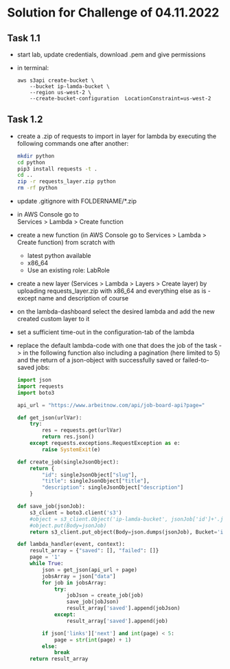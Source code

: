 # Solution for Challenge of 04.11.2022

## Task 1.1

-   start lab, update credentials, download .pem and give permissions
-   in terminal:

    ```
    aws s3api create-bucket \
        --bucket ip-lamda-bucket \
        --region us-west-2 \
        --create-bucket-configuration  LocationConstraint=us-west-2
    ```

## Task 1.2

-   create a .zip of requests to import in layer for lambda by executing the following commands one after another:

    ```bash
    mkdir python
    cd python
    pip3 install requests -t .
    cd ..
    zip -r requests_layer.zip python
    rm -rf python
    ```

-   update .gitignore with FOLDERNAME/\*.zip

-   in AWS Console go to  
     Services > Lambda > Create function

-   create a new function (in AWS Console go to Services > Lambda > Create function) from scratch with

    -   latest python available
    -   x86_64
    -   Use an existing role: LabRole

-   create a new layer (Services > Lambda > Layers > Create layer) by uploading requests_layer.zip with x86_64 and everything else as is - except name and description of course

-   on the lambda-dashboard select the desired lambda and add the new created custom layer to it

-   set a sufficient time-out in the configuration-tab of the lambda

-   replace the default lambda-code with one that does the job of the task -> in the following function also including a pagination (here limited to 5) and the return of a json-object with successfully saved or failed-to-saved jobs:

    ```py
    import json
    import requests
    import boto3

    api_url = "https://www.arbeitnow.com/api/job-board-api?page="

    def get_json(urlVar):
        try:
            res = requests.get(urlVar)
            return res.json()
        except requests.exceptions.RequestException as e:
            raise SystemExit(e)

    def create_job(singleJsonObject):
        return {
            "id": singleJsonObject["slug"],
            "title": singleJsonObject["title"],
            "description": singleJsonObject["description"]
        }

    def save_job(jsonJob):
        s3_client = boto3.client('s3')
        #object = s3_client.Object('ip-lamda-bucket', jsonJob['id']+'.json')
        #object.put(Body=jsonJob)
        return s3_client.put_object(Body=json.dumps(jsonJob), Bucket='ip-lamda-bucket', Key=jsonJob['id']+'.json')

    def lambda_handler(event, context):
        result_array = {"saved": [], "failed": []}
        page = '1'
        while True:
            json = get_json(api_url + page)
            jobsArray = json["data"]
            for job in jobsArray:
                try:
                    jobJson = create_job(job)
                    save_job(jobJson)
                    result_array['saved'].append(jobJson)
                except:
                    result_array['saved'].append(job)

            if json['links']['next'] and int(page) < 5:
                page = str(int(page) + 1)
            else:
                break
        return result_array
    ```

